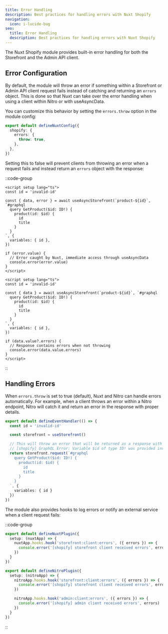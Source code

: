 ```yaml
---
title: Error Handling
description: Best practices for handling errors with Nuxt Shopify
navigation:
  icon: i-lucide-bug
seo:
  title: Error Handling
  description: Best practices for handling errors with Nuxt Shopify
---
```


The Nuxt Shopify module provides built-in error handling for both the Storefront and the Admin API client.

## Error Configuration

By default, the module will throw an error if something within a Storefront or Admin API client request fails instead of catching and returning an `errors` object.
This is done so that Nuxt can take over the error handling when using a client within Nitro or with useAsyncData.

You can customize this behavior by setting the `errors.throw` option in the module config:

```ts [~/nuxt.config.ts]
export default defineNuxtConfig({
  shopify: {
    errors: {
      throw: true,
    },
  },
})
```

Setting this to false will prevent clients from throwing an error when a request fails and instead return an `errors` object with the response:

::code-group
```vue [throw: true]
<script setup lang="ts">
const id = 'invalid-id'

const { data, error } = await useAsyncStorefront(`product-${id}`, `#graphql
  query GetProduct($id: ID!) {
    product(id: $id) {
      id
      title
    }
  }
`, { 
  variables: { id },
})

if (error.value) {
  // Error caught by Nuxt, immediate access through useAsyncData
  console.error(error.value)
}
</script>
```

```vue [throw: false]
<script setup lang="ts">
const id = 'invalid-id'

const { data } = await useAsyncStorefront(`product-${id}`, `#graphql
  query GetProduct($id: ID!) {
    product(id: $id) {
      id
      title
    }
  }
`, { 
  variables: { id },
})

if (data.value?.errors) {
  // Response contains errors when not throwing
  console.error(data.value.errors)
}
</script>
```
::

## Handling Errors

When `errors.throw` is set to true (default), Nuxt and Nitro can handle errors automatically.
For example, when a client throws an error within a Nitro endpoint, Nitro will catch it and return an error in the response with proper details.

```ts [~/server/api/product/[id].ts]
export default defineEventHandler(() => {
  const id = 'invalid-id'

  const storefront = useStorefront()

  // This will throw an error that will be returned as a response with error details
  // [shopify] GraphQL Error: Variable $id of type ID! was provided invalid value
  return storefront.request(`#graphql
    query GetProduct($id: ID!) {
      product(id: $id) {
        id
        title
      }
    }
  `, { 
    variables: { id }
  })
})
```

The module also provides hooks to log errors or notify an external service when a client request fails:

::code-group
```ts [~/plugins/errors.ts]
export default defineNuxtPlugin({
  setup: (nuxtApp) => {
    nuxtApp.hooks.hook('storefront:client:errors', ({ errors }) => {
      console.error('[shopify] storefront client received errors', errors)
    })
  }
})
```

```ts [~/server/plugins/errors.ts]
export default defineNitroPlugin({
  setup: (nitroApp) => {
    nitroApp.hooks.hook('storefront:client:errors', ({ errors }) => {
      console.error('[shopify] storefront client received errors', errors)
    })

    nitroApp.hooks.hook('admin:client:errors', ({ errors }) => {
      console.error('[shopify] admin client received errors', errors)
    })
  }
})
```
::

